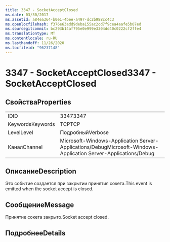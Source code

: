 ```yaml
---
title: 3347 - SocketAcceptClosed
ms.date: 03/30/2017
ms.assetid: a84ea364-b0e1-4bee-a497-dc2b988cc4c3
ms.openlocfilehash: f376e63add9deba155ac2cd7f9cea4aafe5b07ed
ms.sourcegitcommit: bc293b14af795e0e999e3304dd40c0222cf2ffe4
ms.translationtype: MT
ms.contentlocale: ru-RU
ms.lasthandoff: 11/26/2020
ms.locfileid: "96237148"
---
```

# <a name="3347---socketacceptclosed"></a><span data-ttu-id="91892-102">3347 - SocketAcceptClosed</span><span class="sxs-lookup"><span data-stu-id="91892-102">3347 - SocketAcceptClosed</span></span>

## <a name="properties"></a><span data-ttu-id="91892-103">Свойства</span><span class="sxs-lookup"><span data-stu-id="91892-103">Properties</span></span>  
  
|||  
|-|-|  
|<span data-ttu-id="91892-104">ID</span><span class="sxs-lookup"><span data-stu-id="91892-104">ID</span></span>|<span data-ttu-id="91892-105">3347</span><span class="sxs-lookup"><span data-stu-id="91892-105">3347</span></span>|  
|<span data-ttu-id="91892-106">Keywords</span><span class="sxs-lookup"><span data-stu-id="91892-106">Keywords</span></span>|<span data-ttu-id="91892-107">TCP</span><span class="sxs-lookup"><span data-stu-id="91892-107">TCP</span></span>|  
|<span data-ttu-id="91892-108">Level</span><span class="sxs-lookup"><span data-stu-id="91892-108">Level</span></span>|<span data-ttu-id="91892-109">Подробный</span><span class="sxs-lookup"><span data-stu-id="91892-109">Verbose</span></span>|  
|<span data-ttu-id="91892-110">Канал</span><span class="sxs-lookup"><span data-stu-id="91892-110">Channel</span></span>|<span data-ttu-id="91892-111">Microsoft-Windows-Application Server-Applications/Debug</span><span class="sxs-lookup"><span data-stu-id="91892-111">Microsoft-Windows-Application Server-Applications/Debug</span></span>|  
  
## <a name="description"></a><span data-ttu-id="91892-112">Описание</span><span class="sxs-lookup"><span data-stu-id="91892-112">Description</span></span>  

 <span data-ttu-id="91892-113">Это событие создается при закрытии принятия сокета.</span><span class="sxs-lookup"><span data-stu-id="91892-113">This event is emitted when the socket accept is closed.</span></span>  
  
## <a name="message"></a><span data-ttu-id="91892-114">Сообщение</span><span class="sxs-lookup"><span data-stu-id="91892-114">Message</span></span>  

 <span data-ttu-id="91892-115">Принятие сокета закрыто.</span><span class="sxs-lookup"><span data-stu-id="91892-115">Socket accept closed.</span></span>  
  
## <a name="details"></a><span data-ttu-id="91892-116">Подробнее</span><span class="sxs-lookup"><span data-stu-id="91892-116">Details</span></span>
